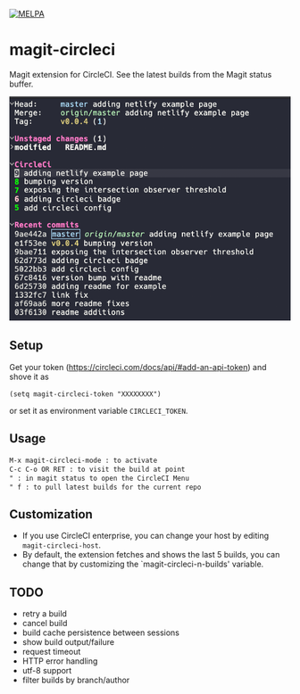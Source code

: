 [![MELPA](https://melpa.org/packages/magit-circleci-badge.svg)](https://melpa.org/#/magit-circleci)

# magit-circleci

Magit extension for CircleCI. See the latest builds from the Magit status buffer.

![alt text](magit-circleci.png)

## Setup
Get your token (https://circleci.com/docs/api/#add-an-api-token) and shove it as
```
(setq magit-circleci-token "XXXXXXXX")
```
or set it as environment variable `CIRCLECI_TOKEN`.

## Usage
```
M-x magit-circleci-mode : to activate
C-c C-o OR RET : to visit the build at point
" : in magit status to open the CircleCI Menu
" f : to pull latest builds for the current repo
```

## Customization
  * If you use CircleCI enterprise, you can change your host by editing `magit-circleci-host`.
  * By default, the extension fetches and shows the last 5 builds, you can change that by customizing the `magit-circleci-n-builds' variable.

## TODO
  * retry a build
  * cancel build
  * build cache persistence between sessions
  * show build output/failure
  * request timeout
  * HTTP error handling
  * utf-8 support
  * filter builds by branch/author
